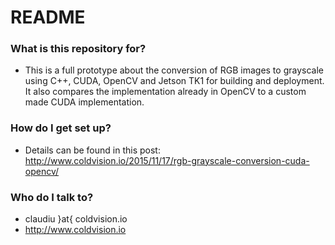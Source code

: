 # README #

### What is this repository for? ###

* This is a full prototype about the conversion of RGB images to grayscale using C++, CUDA, OpenCV and Jetson TK1 for building and deployment.
It also compares the implementation already in OpenCV to a custom made CUDA implementation.  

### How do I get set up? ###

* Details can be found in this post:
http://www.coldvision.io/2015/11/17/rgb-grayscale-conversion-cuda-opencv/

### Who do I talk to? ###

* claudiu }at{ coldvision.io
* http://www.coldvision.io